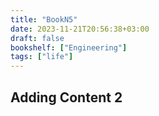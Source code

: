 ```yaml
---
title: "BookN5"
date: 2023-11-21T20:56:38+03:00
draft: false 
bookshelf: ["Engineering"]
tags: ["life"]
---
```


## Adding Content 2